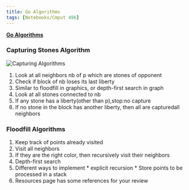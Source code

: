 ```yaml
---
title: Go Algorithms
tags: [Notebooks/Cmput 496]
---
```


**[Go Algorithms](https://webdocs.cs.ualberta.ca/~mmueller/courses/496-current/slides/lecture1.pdf)**

### Capturing Stones Algorithm
  ![Capturing Algorithms](@attachment/cmput496/capture_algorithms.png)
  1. Look at all neighbors nb of p which are stones of opponent
  2. Check if block of nb loses its last liberty
  3. Similar to floodfill in graphics, or depth-first search in graph
  4. Look at all stones connected to nb
  5. If any stone has a liberty(other than p),stop:no capture
  6. If no stone in the block has another liberty, then all are capturedall neighbors

### Floodfill Algorithms
  1. Keep track of points already visited
  2. Visit all neighbors
  3. If they are the right color, then recursively visit their neighbors
  4. Depth-first search
  5. Different ways to implement
    * explicit recursion
    * Store points to be processed in a stack
  6. Resources page has some references for your review
  
###
